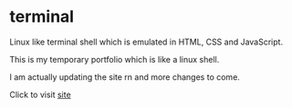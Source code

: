 # terminal
Linux like terminal shell which is emulated in HTML, CSS and JavaScript.

This is my temporary portfolio which is like a linux shell. 

I am actually updating the site rn and more changes to come. 

Click to visit [site](https://ajinkya213.github.io)
